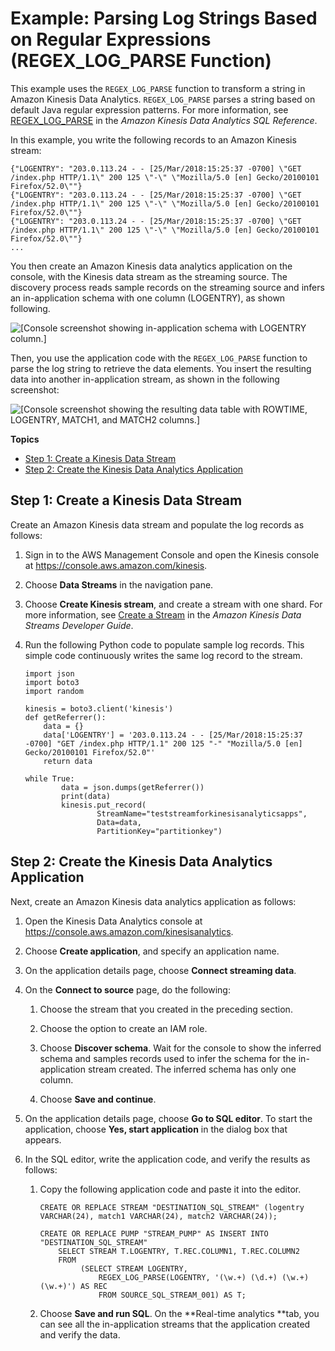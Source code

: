 # Example: Parsing Log Strings Based on Regular Expressions \(REGEX\_LOG\_PARSE Function\)<a name="examples-transforming-strings-regexlogparse"></a>

This example uses the `REGEX_LOG_PARSE` function to transform a string in Amazon Kinesis Data Analytics\. `REGEX_LOG_PARSE` parses a string based on default Java regular expression patterns\. For more information, see [REGEX\_LOG\_PARSE](http://docs.aws.amazon.com/kinesisanalytics/latest/sqlref/sql-reference-regex-log-parse.html) in the *Amazon Kinesis Data Analytics SQL Reference*\.

In this example, you write the following records to an Amazon Kinesis stream: 

```
{"LOGENTRY": "203.0.113.24 - - [25/Mar/2018:15:25:37 -0700] \"GET /index.php HTTP/1.1\" 200 125 \"-\" \"Mozilla/5.0 [en] Gecko/20100101 Firefox/52.0\""}
{"LOGENTRY": "203.0.113.24 - - [25/Mar/2018:15:25:37 -0700] \"GET /index.php HTTP/1.1\" 200 125 \"-\" \"Mozilla/5.0 [en] Gecko/20100101 Firefox/52.0\""}
{"LOGENTRY": "203.0.113.24 - - [25/Mar/2018:15:25:37 -0700] \"GET /index.php HTTP/1.1\" 200 125 \"-\" \"Mozilla/5.0 [en] Gecko/20100101 Firefox/52.0\""}
...
```

You then create an Amazon Kinesis data analytics application on the console, with the Kinesis data stream as the streaming source\. The discovery process reads sample records on the streaming source and infers an in\-application schema with one column \(LOGENTRY\), as shown following\.

![\[Console screenshot showing in-application schema with LOGENTRY column.\]](http://docs.aws.amazon.com/kinesisanalytics/latest/dev/images/ex_regex_log_parse_0.png)

Then, you use the application code with the `REGEX_LOG_PARSE` function to parse the log string to retrieve the data elements\. You insert the resulting data into another in\-application stream, as shown in the following screenshot: 

![\[Console screenshot showing the resulting data table with ROWTIME, LOGENTRY, MATCH1, and MATCH2 columns.\]](http://docs.aws.amazon.com/kinesisanalytics/latest/dev/images/ex_regex_log_parse_1.png)

**Topics**
+ [Step 1: Create a Kinesis Data Stream](#examples-transforming-strings-regexlogparse-1)
+ [Step 2: Create the Kinesis Data Analytics Application](#examples-transforming-strings-regexlogparse-2)

## Step 1: Create a Kinesis Data Stream<a name="examples-transforming-strings-regexlogparse-1"></a>

Create an Amazon Kinesis data stream and populate the log records as follows:

1. Sign in to the AWS Management Console and open the Kinesis console at [https://console\.aws\.amazon\.com/kinesis](https://console.aws.amazon.com/kinesis)\.

1. Choose **Data Streams** in the navigation pane\.

1. Choose **Create Kinesis stream**, and create a stream with one shard\. For more information, see [Create a Stream](http://docs.aws.amazon.com/streams/latest/dev/learning-kinesis-module-one-create-stream.html) in the *Amazon Kinesis Data Streams Developer Guide*\.

1. Run the following Python code to populate sample log records\. This simple code continuously writes the same log record to the stream\.

   ```
   import json
   import boto3
   import random
   
   kinesis = boto3.client('kinesis')
   def getReferrer():
       data = {}
       data['LOGENTRY'] = '203.0.113.24 - - [25/Mar/2018:15:25:37 -0700] "GET /index.php HTTP/1.1" 200 125 "-" "Mozilla/5.0 [en] Gecko/20100101 Firefox/52.0"'
       return data
   
   while True:
           data = json.dumps(getReferrer())
           print(data)
           kinesis.put_record(
                   StreamName="teststreamforkinesisanalyticsapps",
                   Data=data,
                   PartitionKey="partitionkey")
   ```

## Step 2: Create the Kinesis Data Analytics Application<a name="examples-transforming-strings-regexlogparse-2"></a>

Next, create an Amazon Kinesis data analytics application as follows:

1. Open the Kinesis Data Analytics console at [ https://console\.aws\.amazon\.com/kinesisanalytics](https://console.aws.amazon.com/kinesisanalytics)\.

1. Choose **Create application**, and specify an application name\.

1. On the application details page, choose **Connect streaming data**\. 

1. On the **Connect to source** page, do the following:

   1. Choose the stream that you created in the preceding section\. 

   1. Choose the option to create an IAM role\.

   1. Choose **Discover schema**\. Wait for the console to show the inferred schema and samples records used to infer the schema for the in\-application stream created\. The inferred schema has only one column\.

   1. Choose **Save and continue**\.

1. On the application details page, choose **Go to SQL editor**\. To start the application, choose **Yes, start application** in the dialog box that appears\.

1. In the SQL editor, write the application code, and verify the results as follows:

   1. Copy the following application code and paste it into the editor\.

      ```
      CREATE OR REPLACE STREAM "DESTINATION_SQL_STREAM" (logentry VARCHAR(24), match1 VARCHAR(24), match2 VARCHAR(24));
      
      CREATE OR REPLACE PUMP "STREAM_PUMP" AS INSERT INTO "DESTINATION_SQL_STREAM"
          SELECT STREAM T.LOGENTRY, T.REC.COLUMN1, T.REC.COLUMN2
          FROM 
               (SELECT STREAM LOGENTRY,
                   REGEX_LOG_PARSE(LOGENTRY, '(\w.+) (\d.+) (\w.+) (\w.+)') AS REC
                   FROM SOURCE_SQL_STREAM_001) AS T;
      ```

   1. Choose **Save and run SQL**\. On the **Real\-time analytics **tab, you can see all the in\-application streams that the application created and verify the data\.